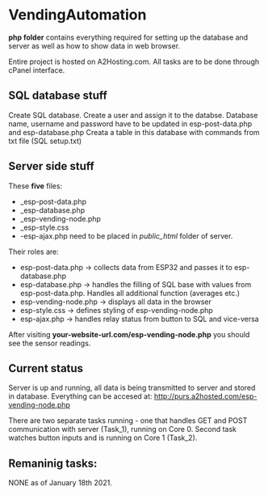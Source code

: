 # VendingAutomation

**php folder** contains everything required for setting up the database and server as well as how to show data in web browser.

Entire project is hosted on A2Hosting.com. All tasks are to be done through cPanel interface.

## SQL database stuff

Create SQL database. Create a user and assign it to the databse. Database name, username and password have to be updated in esp-post-data.php and esp-database.php
Creata a table in this database with commands from txt file (SQL setup.txt)


## Server side stuff

These **five** files:

* _esp-post-data.php
* _esp-database.php
* _esp-vending-node.php
* _esp-style.css
* -esp-ajax.php
need to be placed in _public_html_ folder of server.

Their roles are:

* esp-post-data.php -> collects data from ESP32 and passes it to esp-database.php
* esp-database.php -> handles the filling of SQL base with values from esp-post-data.php. Handles all additional function (averages etc.)
* esp-vending-node.php -> displays all data in the browser
* esp-style.css -> defines styling of esp-vending-node.php
* esp-ajax.php -> handles relay status from button to SQL and vice-versa


After visiting **your-website-url.com/esp-vending-node.php** you should see the sensor readings.

## Current status

Server is up and running, all data is being transmitted to server and stored in database.
Everything can be accesed at: 
http://purs.a2hosted.com/esp-vending-node.php

There are two separate tasks running - one that handles GET and POST communication with server (Task_1), running on Core 0.
Second task watches button inputs and is running on Core 1 (Task_2).

## Remaninig tasks:

NONE as of January 18th 2021.
